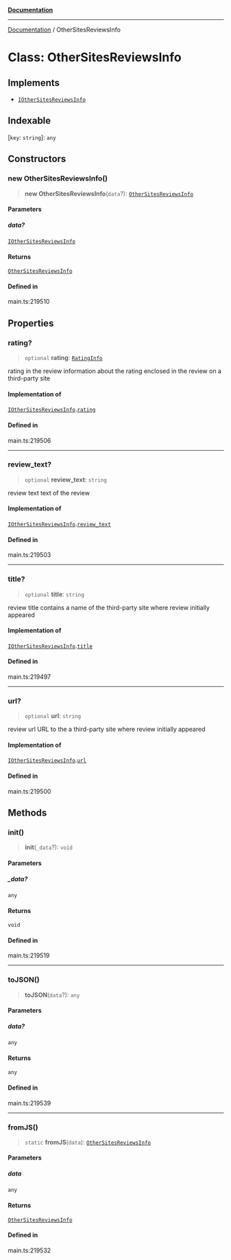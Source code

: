 [**Documentation**](../README.md)

***

[Documentation](../README.md) / OtherSitesReviewsInfo

# Class: OtherSitesReviewsInfo

## Implements

- [`IOtherSitesReviewsInfo`](../interfaces/IOtherSitesReviewsInfo.md)

## Indexable

 \[`key`: `string`\]: `any`

## Constructors

### new OtherSitesReviewsInfo()

> **new OtherSitesReviewsInfo**(`data`?): [`OtherSitesReviewsInfo`](OtherSitesReviewsInfo.md)

#### Parameters

##### data?

[`IOtherSitesReviewsInfo`](../interfaces/IOtherSitesReviewsInfo.md)

#### Returns

[`OtherSitesReviewsInfo`](OtherSitesReviewsInfo.md)

#### Defined in

main.ts:219510

## Properties

### rating?

> `optional` **rating**: [`RatingInfo`](RatingInfo.md)

rating in the review
information about the rating enclosed in the review on a third-party site

#### Implementation of

[`IOtherSitesReviewsInfo`](../interfaces/IOtherSitesReviewsInfo.md).[`rating`](../interfaces/IOtherSitesReviewsInfo.md#rating)

#### Defined in

main.ts:219506

***

### review\_text?

> `optional` **review\_text**: `string`

review text
text of the review

#### Implementation of

[`IOtherSitesReviewsInfo`](../interfaces/IOtherSitesReviewsInfo.md).[`review_text`](../interfaces/IOtherSitesReviewsInfo.md#review_text)

#### Defined in

main.ts:219503

***

### title?

> `optional` **title**: `string`

review title
contains a name of the third-party site where review initially appeared

#### Implementation of

[`IOtherSitesReviewsInfo`](../interfaces/IOtherSitesReviewsInfo.md).[`title`](../interfaces/IOtherSitesReviewsInfo.md#title)

#### Defined in

main.ts:219497

***

### url?

> `optional` **url**: `string`

review url
URL to the a third-party site where review initially appeared

#### Implementation of

[`IOtherSitesReviewsInfo`](../interfaces/IOtherSitesReviewsInfo.md).[`url`](../interfaces/IOtherSitesReviewsInfo.md#url)

#### Defined in

main.ts:219500

## Methods

### init()

> **init**(`_data`?): `void`

#### Parameters

##### \_data?

`any`

#### Returns

`void`

#### Defined in

main.ts:219519

***

### toJSON()

> **toJSON**(`data`?): `any`

#### Parameters

##### data?

`any`

#### Returns

`any`

#### Defined in

main.ts:219539

***

### fromJS()

> `static` **fromJS**(`data`): [`OtherSitesReviewsInfo`](OtherSitesReviewsInfo.md)

#### Parameters

##### data

`any`

#### Returns

[`OtherSitesReviewsInfo`](OtherSitesReviewsInfo.md)

#### Defined in

main.ts:219532

